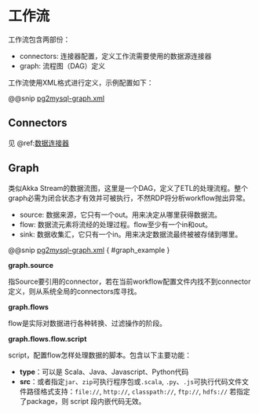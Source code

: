 # 工作流

工作流包含两部份：

- connectors: 连接器配置，定义工作流需要使用的数据源连接器
- graph: 流程图（DAG）定义

工作流使用XML格式进行定义，示例配置如下：

@@snip [pg2mysql-graph.xml](code/workflow/pg2mysql-graph.xml)

## Connectors

见 @ref:[数据连接器](../connector/index.md)

## Graph

类似Akka Stream的数据流图，这里是一个DAG，定义了ETL的处理流程。整个graph必需为闭合状态才有效并可被执行，不然RDP将分析workflow抛出异常。

- source: 数据来源，它只有一个out。用来决定从哪里获得数据流。
- flow: 数据流元素将流经的处理过程。flow至少有一个in和out。
- sink: 数据收集汇，它只有一个in。用来决定数据流最终被被存储到哪里。

@@snip [pg2mysql-graph.xml](../../../../../mass-rdi-core/src/test/resources/mass/core/workflow/etl/EtlWorkflowTest.xml) { #graph_example }

**graph.source**

指Source要引用的connector，若在当前workflow配置文件内找不到connector定义，则从系统全局的connectors库寻找。

**graph.flows**

flow是实际对数据进行各种转换、过滤操作的阶段。

**graph.flows.flow.script**

script，配置flow怎样处理数据的脚本。包含以下主要功能：

- **type**：可以是 Scala、Java、Javascript、Python代码
- **src**：或者指定`jar`、`zip`可执行程序包或`.scala`, `.py`、`.js`可执行代码文件文件路径格式支持：`file://`, `http://`,
  `classpath://`, `ftp://`, `hdfs://` 若指定了package，则 script 段内嵌代码无效。

